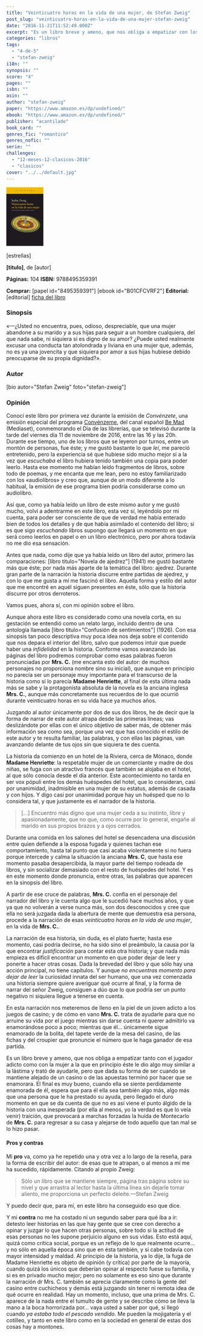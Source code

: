 ```yaml
---
title: "Veinticuatro horas en la vida de una mujer, de Stefan Zweig"
post_slug: "veinticuatro-horas-en-la-vida-de-una-mujer-stefan-zweig"
date: "2016-11-21T11:52:49.000Z"
excerpt: "Es un libro breve y ameno, que nos obliga a empatizar con los dos protagonistas de la historia que se nos transmite. Una lectura ágil con un estilo narrativo que conseguirá hacernos disfrutar de una historia con un doloroso final."
categories: "libros"
tags: 
  - "4-de-5"
  - "stefan-zweig"
i18n: ""
synopsis: ""
score: "4"
pages: ""
isbn: ""
asin: ""
author: "stefan-zweig"
paper: "https://www.amazon.es/dp/undefined/"
ebook: "https://www.amazon.es/dp/undefined/"
publisher: "acantilado"
book_card: ""
genres_fic: "romantico"
genres_nofic: ""
serie: ""
challenges: 
  - "12-meses-12-clasicos-2016"
  - "clasicos"
cover: "../../default.jpg"
---
```


![[titulo-foto]](images/24-horas-vida-mujer-p.jpg)

\[estrellas\]

**\[titulo\]**, de \[autor\]

**Páginas:** 104 **ISBN:** 9788495359391

**Comprar:** \[papel id="8495359391"\] \[ebook id="B01CFCVRF2"\] **Editorial:** \[editorial\] [ficha del libro](http://www.acantilado.es/catalogo/veinticuatro-horas-en-la-vida-de-una-mujer-163.htm)

### Sinopsis

«—¿Usted no encuentra, pues, odioso, despreciable, que una mujer abandone a su marido y a sus hijas para seguir a un hombre cualquiera, del que nada sabe, ni siquiera si es digno de su amor? ¿Puede usted realmente excusar una conducta tan atolondrada y liviana en una mujer que, además, no es ya una jovencita y que siquiera por amor a sus hijas hubiese debido preocuparse de su propia dignidad?».

### Autor

\[bio autor="Stefan Zweig" foto="stefan-zweig"\]

### Opinión

Conocí este libro por primera vez durante la emisión de _Convénzete_, una emisión especial del programa [Convénzeme](http://www.telecinco.es/convenzeme/), del canal español [Be Mad](http://www.telecinco.es/bemad/) (Mediaset), conmemorando el Día de las librerías, que se televisó durante la tarde del viernes día 11 de noviembre de 2016, entre las 16 y las 20h. Durante ese tiempo, uno de los libros que se leyeron por turnos, entre un montón de personas, fue éste; y me gustó bastante lo que _leí_, me pareció entretenido, pero la experiencia sé que hubiese sido mucho mejor si a la vez que _escuchaba_ el libro hubiera tenido también una copia para poder leerlo. Hasta ese momento me habían leído fragmentos de libros, sobre todo de poemas, y me encanta que me lean, pero no estoy familiarizado con los «audiolibros» y creo que, aunque de un modo diferente a lo habitual, la emisión de ese programa bien podría considerarse como un audiolibro.

Así que, como ya había leído un libro de este mismo autor y me gustó mucho, volví a adentrarme en este libro, esta vez sí, leyéndolo por mi cuenta, para poder ser consciente de que de verdad me había enterado bien de todos los detalles y de que había asimilado el contenido del libro; si es que sigo _escuchando_ libros supongo que llegará un momento en que será como leerlos en papel o en un libro electrónico, pero por ahora todavía no me dio esa sensación.

Antes que nada, como dije que ya había leído un libro del autor, primero las comparaciones: \[libro titulo="Novela de ajedrez"\] (1941) me gustó bastante más que éste; por nada más aparte de la temática del libro: ajedrez. Durante gran parte de la narración la historia discurre entre partidas de ajedrez, y con lo que me gusta a mí me fascinó el libro. Aquella forma y estilo del autor que me encontré en aquél siguen presentes en éste, sólo que la historia discurre por otros derroteros.

Vamos pues, ahora sí, con mi opinión sobre el libro.

Aunque ahora este libro es considerado como una novela corta, en su gestación se entendió como un relato largo, incluído dentro de una antología llamada \[libro titulo="Confusión de sentimientos"\] (1926). Con esa sinopsis tan poco descriptiva muy poca idea nos deja sobre el contenido que nos depara el interior del libro, salvo que podemos intuir que puede haber una _infidelidad_ en la historia. Conforme vamos avanzando las páginas del libro podremos comprobar como esas palabras fueron pronunciadas por **Mrs. C.** (me encanta esto del autor: de muchos personajes no proporciona nombre sino su inicial), que aunque en principio no parecía ser un personaje muy importante para el transcurso de la historia como sí lo parecía **Madame Henriette**, al final de esta última nada más se sabe y la protagonista absoluta de la novela es la anciana inglesa **Mrs. C.**, aunque más concretamente sus recuerdos de lo que ocurrió durante veinticuatro horas en su vida hace ya muchos años.

Juzgando al autor únicamente por dos de sus dos libros, he de decir que la forma de narrar de este autor atrapa desde las primeras líneas; vas deslizándote por ellas con el único objetivo de saber más, de obtener más información sea como sea, porque una vez que has conocido el estilo de este autor y te resulta familiar, las palabras, y con ellas las páginas, van avanzando delante de tus ojos sin que siquiera te des cuenta.

La historia da comienzo en un hotel de la Riviera, cerca de Mónaco, donde **Madame Henriette**: la respetable mujer de un comerciante y madre de dos niñas, se fuga con un atractivo francés que también se alojaba en el hotel, al que sólo conocía desde el día anterior. Este acontecimiento no tarda en ser vox pópuli entre los demás huéspedes del hotel, que lo consideran, casi por unanimidad, inadmisible en una mujer de su estatus, además de casada y con hijos. Y digo casi por unanimidad porque hay un huésped que no lo considera tal, y que justamente es el narrador de la historia.

> \[…\] En­cuen­tro más digno que una mujer ceda a su ins­tin­to, libre y apa­sio­na­da­men­te, que no que, como ocu­rre por lo ge­ne­ral, en­ga­ñe al ma­ri­do en sus pro­pios bra­zos y a ojos ce­rra­dos.

Durante una comida en los salones del hotel se desencadena una discusión entre quien defiende a la esposa fugada y quienes tachan ese comportamiento, hasta tal punto que casi acaba violentamente si no fuera porque intercede y calma la situación la anciana **Mrs. C**, que hasta ese momento pasaba desapercibida, la mayor parte del tiempo rodeada de libros, y sin socializar demasiado con el resto de huéspedes del hotel. Y es en este momento donde pronuncia, entre otras, las palabras que aparecen en la sinopsis del libro.

A partir de ese cruce de palabras, **Mrs. C.** confía en el personaje del narrador del libro y le cuenta algo que le sucedió hace muchos años, y que ya que no volverán a verse nunca más, son dos desconocidos y cree que ella no será juzgada dada la abertura de mente que demuestra esa persona, procede a la narración de esas _veinticuatro horas en la vida de una mujer_, en la vida de **Mrs. C.**.

La narración de esa historia, sin duda, es el plato fuerte; hasta ese momento, casi podría decirse, no ha sido sino el preámbulo, la causa por la que encontrar _justificación_ para contar esta otra historia; y que nada más empieza es difícil encontrar un momento en que poder dejar de leer y ponerte a hacer otras cosas. Dada la brevedad del libro y que sólo hay una acción principal, no tiene capítulos. Y aunque _no encuentras momento para dejar de leer_ la curiosidad innata del ser humano, que una vez comenzada una historia siempre quiere averiguar qué ocurre al final, y la forma de narrar del señor Zweig, consiguen a dúo que lo que podría ser un punto negativo ni siquiera llegue a tenerse en cuenta.

En esta narración nos meteremos de lleno en la piel de un joven adicto a los juegos de casino; y de cómo en vano **Mrs. C.** trata de ayudarle para que no arruine su vida por el juego mientras sin darse cuenta ni querer admitirlo va enamorándose poco a poco; mientras que él… únicamente sigue enamorado de la bolita, del tapete verde de la mesa del casino, de las fichas y del croupier que pronuncie el número que le haga ganador de esa partida.

Es un libro breve y ameno, que nos obliga a empatizar tanto con el jugador adicto como con la mujer a la que en principio éste le dio algo muy similar a la lástima y trató de ayudarle, pero que dada su forma de ser cuando se mantiene alejado de un casino o de las apuestas terminó por hacer que se enamorara. El final es muy bueno, cuando ella se siente perdidamente enamorada de él, espera que para él ella sea también algo más, algo más que una persona que le ha prestado su ayuda, pero llegado el duro momento en que se da cuenta de que no es así viene el punto álgido de la historia con una inesperada (por ella al menos, yo la verdad es que lo veía venir) traición, que provocará a marchas forzadas la huída de Montecarlo de **Mrs. C.** para regresar a su casa y alejarse de todo aquello que tan mal se lo hizo pasar.

#### Pros y contras

Mi **pro** va, como ya he repetido una y otra vez a lo largo de la reseña, para la forma de escribir del autor: de esas que te atrapan, o al menos a mí me ha sucedido, rápidamente. Citando al propio Zweig:

> Sólo un libro que se mantiene siempre, página tras página sobre su nivel y que arrastra al lector hasta la última línea sin dejarle tomar aliento, me proporciona un perfecto deleite.—Stefan Zweig

Y puedo decir que, para mí, en este libro ha conseguido eso que dice.

Y mi **contra** no me ha costado ni un segundo saber para qué iba a ir: detesto leer historias en las que hay gente que se cree con derecho a opinar y juzgar lo que hacen otras personas, sobre todo si la actitud de esas personas no les supone perjuicio alguno en sus vidas. Esto está aquí, quizá como crítica social, porque es un reflejo de lo que realmente ocurre… y no sólo en aquella época sino que en ésta también, y si cabe todavía con mayor intensidad y maldad. Al principio de la historia, ya lo dije, la fuga de Madame Henriette es objeto de opinión (y crítica) por parte de la mayoría, cuando quizá los únicos que deberían opinar al respecto fuese su familia, y si es en privado mucho mejor; pero no solamente es eso sino que durante la narración dr Mrs. C. también se aprecia claramente como la gente del casino entre cuchicheos y demás está juzgando sin tener ni remota idea de qué ocurre en realidad. Hay un momento, incluso, que una prima de Mrs. C. aparece de la nada entre el tumulto de gente y se describe cómo se lleva la mano a la boca horrorizada por… vaya usted a saber por qué, si llegó cuando _ya estaba todo el pescado vendido_. Me pueden la mojigatería y el cotilleo, y tanto en este libro como en la sociedad en general de estas dos cosas hay a montones.
